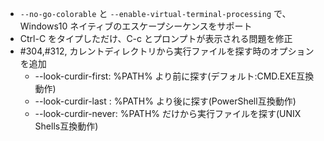 * `--no-go-colorable` と `--enable-virtual-terminal-processing` で、Windows10 ネイティブのエスケープシーケンスをサポート
* Ctrl-C をタイプしただけ、C-c とプロンプトが表示される問題を修正
* #304,#312, カレントディレクトリから実行ファイルを探す時のオプションを追加
    * --look-curdir-first: %PATH% より前に探す(デフォルト:CMD.EXE互換動作)
    * --look-curdir-last : %PATH% より後に探す(PowerShell互換動作)
    * --look-curdir-never: %PATH% だけから実行ファイルを探す(UNIX Shells互換動作)

